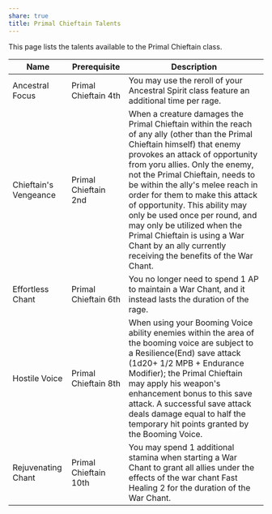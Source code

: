 ```yaml
---
share: true
title: Primal Chieftain Talents
---
```


This page lists the talents available to the Primal Chieftain class.

| Name                  | Prerequisite          | Description                                                                                                                                                                                                                                                                                                                                                                                                                                                                                                      |
| --------------------- | --------------------- | ---------------------------------------------------------------------------------------------------------------------------------------------------------------------------------------------------------------------------------------------------------------------------------------------------------------------------------------------------------------------------------------------------------------------------------------------------------------------------------------------------------------- |
| Ancestral Focus       | Primal Chieftain 4th  | You may use the reroll of your Ancestral Spirit class feature an additional time per rage.                                                                                                                                                                                                                                                                                                                                                                                                                       |
| Chieftain's Vengeance | Primal Chieftain 2nd  | When a creature damages the Primal Chieftain within the reach of any ally (other than the Primal Chieftain himself) that enemy provokes an attack of opportunity from yoru allies. Only the enemy, not the Primal Chieftain, needs to be within the ally's melee reach in order for them to make this attack of opportunity. This ability may only be used once per round, and may only be utilized when the Primal Chieftain is using a War Chant by an ally currently receiving the benefits of the War Chant. |
| Effortless Chant      | Primal Chieftain 6th  | You no longer need to spend 1 AP to maintain a War Chant, and it instead lasts the duration of the rage.                                                                                                                                                                                                                                                                                                                                                                                                         |
| Hostile Voice         | Primal Chieftain 8th  | When using your Booming Voice ability enemies within the area of the booming voice are subject to a Resilience(End) save attack (1d20+ 1/2 MPB + Endurance Modifier); the Primal Chieftain may apply his weapon's enhancement bonus to this save attack. A successful save attack deals damage equal to half the temporary hit points granted by the Booming Voice.                                                                                                                                              |
| Rejuvenating Chant    | Primal Chieftain 10th | You may spend 1 additional stamina when starting a War Chant to grant all allies under the effects of the war chant Fast Healing 2 for the duration of the War Chant.                                                                                                                                                                                                                                                                                                                                            |

